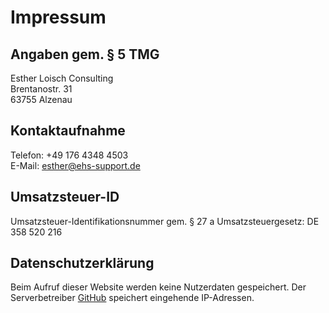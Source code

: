 # Impressum

## Angaben gem. § 5 TMG

Esther Loisch Consulting \
Brentanostr. 31 \
63755 Alzenau

## Kontaktaufnahme

Telefon: +49 176 4348 4503 \
E-Mail: esther@ehs-support.de

## Umsatzsteuer-ID

Umsatzsteuer-Identifikationsnummer gem. § 27 a Umsatzsteuergesetz:
DE 358 520 216

## Datenschutzerklärung

Beim Aufruf dieser Website werden keine Nutzerdaten gespeichert.
Der Serverbetreiber [GitHub](https://github.com) speichert eingehende IP-Adressen.
